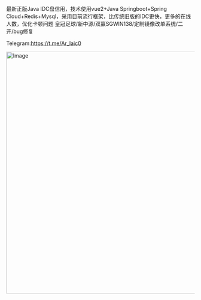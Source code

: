 最新正版Java IDC盘信用，技术使用vue2+Java Springboot+Spring Cloud+Redis+Mysql，采用目前流行框架，比传统旧版的IDC更快，更多的在线人数，优化卡顿问题
皇冠足球/新中源/双赢SGWIN138/定制镜像改单系统/二开/bug修复 

Telegram:https://t.me/Ar_laic0

<img width="1920" height="645" alt="Image" src="https://github.com/user-attachments/assets/26fc36f2-7639-4f1a-859e-379b1649345b" />
